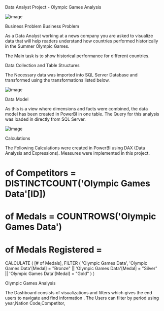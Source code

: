 Data Analyst Project - Olympic Games Analysis

![image](https://user-images.githubusercontent.com/119685963/210103996-9f113621-5bfc-4118-873e-7744c86554c4.png)

Business Problem
Business Problem


As a Data Analyst working at a news company you are asked to visualize data that will help readers understand how countries performed
historically in the Summer Olympic Games.

The Main task is to show historical performance for different countries.

Data Collection and Table Structures

The Necessary data was imported into SQL Server Database and transformed using the transformations listed below.


![image](https://user-images.githubusercontent.com/119685963/210103904-4b2006e0-7684-4eed-be27-5520a33418eb.png)


Data Model

As this is a view where dimensions and facts were combined, the data model has been created in PowerBI in one table.
The Query for this analysis was loaded in directly from SQL Server.

![image](https://user-images.githubusercontent.com/119685963/210104933-18b57fc0-3333-43b8-8023-55fd1e12f6ce.png)


Calculations

The Following Calculations were created in PowerBI using DAX (Data Analysis and Expressions).
Measures were implemented in this project.

# of Competitors = DISTINCTCOUNT('Olympic Games Data'[ID])

# of Medals = COUNTROWS('Olympic Games Data')

# of Medals Registered = 
CALCULATE (
    [# of Medals],
    FILTER (
        'Olympic Games Data',
        'Olympic Games Data'[Medal] = "Bronze"
            || 'Olympic Games Data'[Medal] = "Silver"
            || 'Olympic Games Data'[Medal] = "Gold"
    )
)


Olympic Games Analysis

The Dashboard consists of visualizations and filters which gives the end users to navigate and find information .
The Users can filter by period using year,Nation Code,Competitor,




